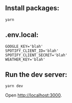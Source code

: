 ## Install packages:

```
yarn
```

## .env.local:

```
GOOGLE_KEY='blah'
SPOTIFY_CLIENT_ID='blah'
SPOTIFY_CLIENT_SECRET='blah'
WEATHER_KEY='blah'
```

## Run the dev server:

```
yarn dev
```

Open [http://localhost:3000](http://localhost:3000).
